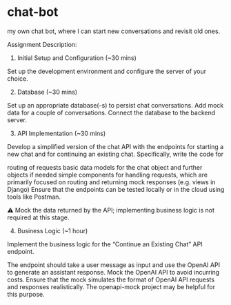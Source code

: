# chat-bot
my own chat bot, where I can start new conversations and revisit old ones. 

Assignment Description:

1) Initial Setup and Configuration (~30 mins)

Set up the development environment and configure the server of your choice.

2) Database (~30 mins)

Set up an appropriate database(-s) to persist chat conversations. Add mock data for a couple of conversations. Connect the database to the backend server.

3) API Implementation (~30 mins)

Develop a simplified version of the chat API with the endpoints for starting a new chat and for continuing an existing chat. Specifically, write the code for

routing of requests
basic data models for the chat object and further objects if needed
simple components for handling requests, which are primarily focused on routing and returning mock responses (e.g. views in Django)
Ensure that the endpoints can be tested locally or in the cloud using tools like Postman.

⚠️ Mock the data returned by the API; implementing business logic is not required at this stage.

4) Business Logic (~1 hour)

Implement the business logic for the “Continue an Existing Chat” API endpoint.

The endpoint should take a user message as input and use the OpenAI API to generate an assistant response.
Mock the OpenAI API to avoid incurring costs. Ensure that the mock simulates the format of OpenAI API requests and responses realistically. The openapi-mock project may be helpful for this purpose.
